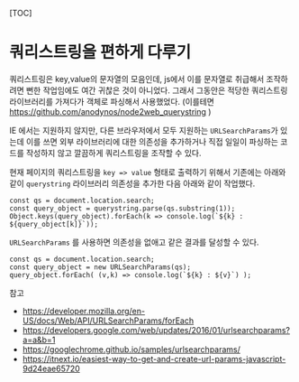 [TOC]

# 쿼리스트링을 편하게 다루기

쿼리스트링은 key,value의 문자열의 모음인데, js에서 이를 문자열로 취급해서 조작하려면 뻔한 작업임에도 여간 귀찮은 것이 아니었다. 그래서 그동안은 적당한 쿼리스트링 라이브러리를 가져다가 객체로 파싱해서 사용했었다. (이를테면 https://github.com/anodynos/node2web_querystring )


IE 에서는 지원하지 않지만, 다른 브라우저에서 모두 지원하는 `URLSearchParams`가 있는데 이를 쓰면 외부 라이브러리에 대한 의존성을 추가하거나 직접 일일이 파싱하는 코드를 작성하지 않고 깔끔하게 쿼리스트링을 조작할 수 있다.


현재 페이지의 쿼리스트링을 `key => value` 형태로 출력하기 위해서 기존에는 아래와 같이 `querystring` 라이브러리 의존성을 추가한 다음 아래와 같이 작업했다.

```
const qs = document.location.search;
const query_object = querystring.parse(qs.substring(1));
Object.keys(query_object).forEach(k => console.log(`${k} : ${query_object[k]}`));
```

`URLSearchParams` 를 사용하면 의존성을 없애고 같은 결과를 달성할 수 있다.

```
const qs = document.location.search;
const query_object = new URLSearchParams(qs);
query_object.forEach( (v,k) => console.log(`${k} : ${v}`) );
```

참고
- https://developer.mozilla.org/en-US/docs/Web/API/URLSearchParams/forEach
- https://developers.google.com/web/updates/2016/01/urlsearchparams?a=a&b=1
- https://googlechrome.github.io/samples/urlsearchparams/
- https://itnext.io/easiest-way-to-get-and-create-url-params-javascript-9d24eae65720

